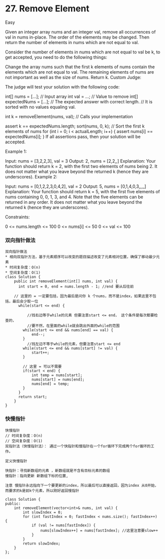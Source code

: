 # 27. Remove Element

Easy

Given an integer array nums and an integer val, remove all occurrences of val in nums in-place. The order of the elements may be changed. Then return the number of elements in nums which are not equal to val.

Consider the number of elements in nums which are not equal to val be k, to get accepted, you need to do the following things:

Change the array nums such that the first k elements of nums contain the elements which are not equal to val. The remaining elements of nums are not important as well as the size of nums.
Return k.
Custom Judge:

The judge will test your solution with the following code:

int[] nums = [...]; // Input array
int val = ...; // Value to remove
int[] expectedNums = [...]; // The expected answer with correct length.
                            // It is sorted with no values equaling val.

int k = removeElement(nums, val); // Calls your implementation

assert k == expectedNums.length;
sort(nums, 0, k); // Sort the first k elements of nums
for (int i = 0; i < actualLength; i++) {
    assert nums[i] == expectedNums[i];
}
If all assertions pass, then your solution will be accepted.

 

Example 1:

Input: nums = [3,2,2,3], val = 3
Output: 2, nums = [2,2,_,_]
Explanation: Your function should return k = 2, with the first two elements of nums being 2.
It does not matter what you leave beyond the returned k (hence they are underscores).
Example 2:

Input: nums = [0,1,2,2,3,0,4,2], val = 2
Output: 5, nums = [0,1,4,0,3,_,_,_]
Explanation: Your function should return k = 5, with the first five elements of nums containing 0, 0, 1, 3, and 4.
Note that the five elements can be returned in any order.
It does not matter what you leave beyond the returned k (hence they are underscores).
 

Constraints:

0 <= nums.length <= 100
0 <= nums[i] <= 50
0 <= val <= 100

### 双向指针做法
```
双向指针做法
* 相向双指针方法，基于元素顺序可以改变的题目描述改变了元素相对位置，确保了移动最少元素
* 时间复杂度：O(n)
* 空间复杂度：O(1)
class Solution {
    public int removeElement(int[] nums, int val) {
      int start = 0, end = nums.length - 1; //end 要从后往前

    // 这里的 = 一定要包括，因为最后是问你 k 个nums，而不是index，如果这里不包括，最后会少取一位
      while(start <= end) { 

          //找右边等于while的元素 但要注意start <= end， 这个条件是每次都要检查的，
          //要不然，在里面的while就会跳出外面的while的范围
        while(start <= end && nums[end] == val) {
            end--;
        }
          //找左边不等于while的元素，但要注意start <= end
        while(start <= end && nums[start] != val) {
            start++;
        }
        
        // 这里 = 可以不需要
        if(start < end) {
            int temp = nums[start];
            nums[start] = nums[end];
            nums[end] = temp;
        }
      }
      return start;
    }
}
```




### 快慢指针

```
快慢指针
// 时间复杂度：O(n)
// 空间复杂度：O(1)
双指针法（快慢指针法）： 通过一个快指针和慢指针在一个for循环下完成两个for循环的工作。

定义快慢指针

快指针：寻找新数组的元素 ，新数组就是不含有目标元素的数组
慢指针：指向更新 新数组下标的位置, 

注意 慢指针永远指向下一个要更新的index，所以最后可以直接返回，因为index 从0开始，而要求的k是前k个元素，所以刚好返回慢指针

class Solution {
public:
    int removeElement(vector<int>& nums, int val) {
        int slowIndex = 0;
        for (int fastIndex = 0; fastIndex < nums.size(); fastIndex++) {
            if (val != nums[fastIndex]) { 
                nums[slowIndex++] = nums[fastIndex]; //这里注意要slow++
            }
        }
        return slowIndex;
    }
};
```
